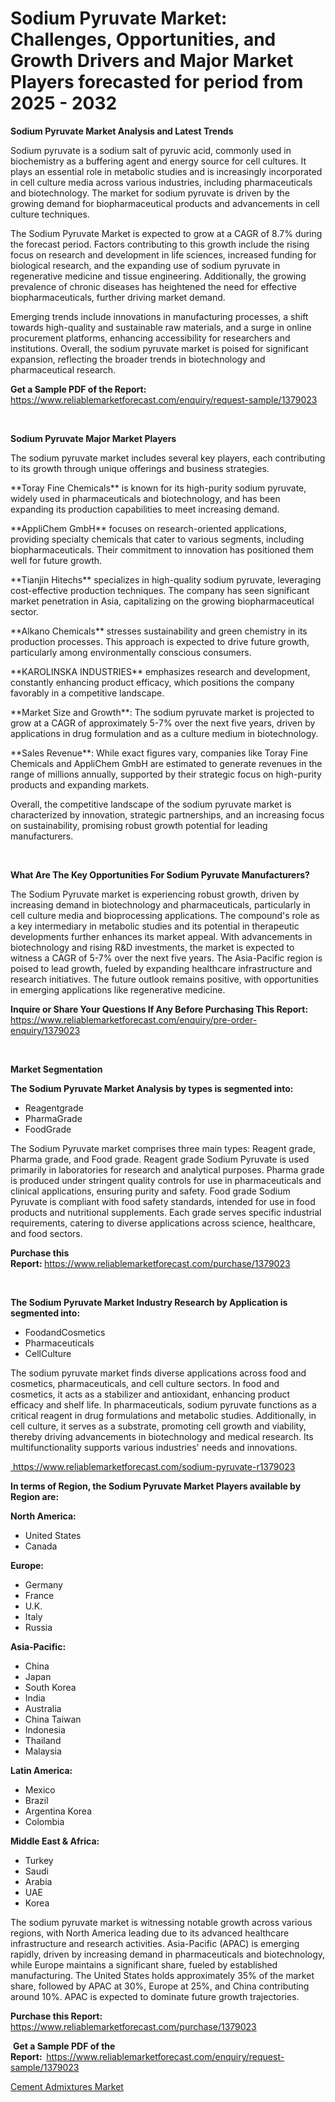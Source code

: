 <p><h1>Sodium Pyruvate Market: Challenges, Opportunities, and Growth Drivers and Major Market Players forecasted for period from 2025 - 2032</h1></p><p><strong>Sodium Pyruvate Market Analysis and Latest Trends</strong></p>
<p><p>Sodium pyruvate is a sodium salt of pyruvic acid, commonly used in biochemistry as a buffering agent and energy source for cell cultures. It plays an essential role in metabolic studies and is increasingly incorporated in cell culture media across various industries, including pharmaceuticals and biotechnology. The market for sodium pyruvate is driven by the growing demand for biopharmaceutical products and advancements in cell culture techniques.</p><p>The Sodium Pyruvate Market is expected to grow at a CAGR of 8.7% during the forecast period. Factors contributing to this growth include the rising focus on research and development in life sciences, increased funding for biological research, and the expanding use of sodium pyruvate in regenerative medicine and tissue engineering. Additionally, the growing prevalence of chronic diseases has heightened the need for effective biopharmaceuticals, further driving market demand. </p><p>Emerging trends include innovations in manufacturing processes, a shift towards high-quality and sustainable raw materials, and a surge in online procurement platforms, enhancing accessibility for researchers and institutions. Overall, the sodium pyruvate market is poised for significant expansion, reflecting the broader trends in biotechnology and pharmaceutical research.</p></p>
<p><strong>Get a Sample PDF of the Report:&nbsp;</strong> <a href="https://www.reliablemarketforecast.com/enquiry/request-sample/1379023?utm_campaign=3225&utm_medium=2&utm_source=Github&utm_content=ia&utm_term=02042025&utm_id=sodium-pyruvate">https://www.reliablemarketforecast.com/enquiry/request-sample/1379023</a></p>
<p>&nbsp;</p>
<p><strong>Sodium Pyruvate Major Market Players</strong></p>
<p><p>The sodium pyruvate market includes several key players, each contributing to its growth through unique offerings and business strategies. </p><p>**Toray Fine Chemicals** is known for its high-purity sodium pyruvate, widely used in pharmaceuticals and biotechnology, and has been expanding its production capabilities to meet increasing demand.</p><p>**AppliChem GmbH** focuses on research-oriented applications, providing specialty chemicals that cater to various segments, including biopharmaceuticals. Their commitment to innovation has positioned them well for future growth.</p><p>**Tianjin Hitechs** specializes in high-quality sodium pyruvate, leveraging cost-effective production techniques. The company has seen significant market penetration in Asia, capitalizing on the growing biopharmaceutical sector.</p><p>**Alkano Chemicals** stresses sustainability and green chemistry in its production processes. This approach is expected to drive future growth, particularly among environmentally conscious consumers.</p><p>**KAROLINSKA INDUSTRIES** emphasizes research and development, constantly enhancing product efficacy, which positions the company favorably in a competitive landscape.</p><p>**Market Size and Growth**: The sodium pyruvate market is projected to grow at a CAGR of approximately 5-7% over the next five years, driven by applications in drug formulation and as a culture medium in biotechnology.</p><p>**Sales Revenue**: While exact figures vary, companies like Toray Fine Chemicals and AppliChem GmbH are estimated to generate revenues in the range of millions annually, supported by their strategic focus on high-purity products and expanding markets.</p><p>Overall, the competitive landscape of the sodium pyruvate market is characterized by innovation, strategic partnerships, and an increasing focus on sustainability, promising robust growth potential for leading manufacturers.</p></p>
<p>&nbsp;</p>
<p><strong>What Are The Key Opportunities For Sodium Pyruvate Manufacturers?</strong></p>
<p><p>The Sodium Pyruvate market is experiencing robust growth, driven by increasing demand in biotechnology and pharmaceuticals, particularly in cell culture media and bioprocessing applications. The compound's role as a key intermediary in metabolic studies and its potential in therapeutic developments further enhances its market appeal. With advancements in biotechnology and rising R&D investments, the market is expected to witness a CAGR of 5-7% over the next five years. The Asia-Pacific region is poised to lead growth, fueled by expanding healthcare infrastructure and research initiatives. The future outlook remains positive, with opportunities in emerging applications like regenerative medicine.</p></p>
<p><strong>Inquire or Share Your Questions If Any Before Purchasing This Report:</strong> <a href="https://www.reliablemarketforecast.com/enquiry/pre-order-enquiry/1379023?utm_campaign=3225&utm_medium=2&utm_source=Github&utm_content=ia&utm_term=02042025&utm_id=sodium-pyruvate">https://www.reliablemarketforecast.com/enquiry/pre-order-enquiry/1379023</a></p>
<p>&nbsp;</p>
<p><strong>Market Segmentation</strong></p>
<p><strong>The Sodium Pyruvate Market Analysis by types is segmented into:</strong></p>
<p><ul><li>Reagentgrade</li><li>PharmaGrade</li><li>FoodGrade</li></ul></p>
<p><p>The Sodium Pyruvate market comprises three main types: Reagent grade, Pharma grade, and Food grade. Reagent grade Sodium Pyruvate is used primarily in laboratories for research and analytical purposes. Pharma grade is produced under stringent quality controls for use in pharmaceuticals and clinical applications, ensuring purity and safety. Food grade Sodium Pyruvate is compliant with food safety standards, intended for use in food products and nutritional supplements. Each grade serves specific industrial requirements, catering to diverse applications across science, healthcare, and food sectors.</p></p>
<p><strong>Purchase this Report:&nbsp;</strong><a href="https://www.reliablemarketforecast.com/purchase/1379023?utm_campaign=3225&utm_medium=2&utm_source=Github&utm_content=ia&utm_term=02042025&utm_id=sodium-pyruvate">https://www.reliablemarketforecast.com/purchase/1379023</a></p>
<p>&nbsp;</p>
<p><strong>The Sodium Pyruvate Market Industry Research by Application is segmented into:</strong></p>
<p><ul><li>FoodandCosmetics</li><li>Pharmaceuticals</li><li>CellCulture</li></ul></p>
<p><p>The sodium pyruvate market finds diverse applications across food and cosmetics, pharmaceuticals, and cell culture sectors. In food and cosmetics, it acts as a stabilizer and antioxidant, enhancing product efficacy and shelf life. In pharmaceuticals, sodium pyruvate functions as a critical reagent in drug formulations and metabolic studies. Additionally, in cell culture, it serves as a substrate, promoting cell growth and viability, thereby driving advancements in biotechnology and medical research. Its multifunctionality supports various industries' needs and innovations.</p></p>
<p><a href="https://www.reliablemarketforecast.com/sodium-pyruvate-r1379023?utm_campaign=3225&utm_medium=2&utm_source=Github&utm_content=ia&utm_term=02042025&utm_id=sodium-pyruvate">&nbsp;https://www.reliablemarketforecast.com/sodium-pyruvate-r1379023</a></p>
<p><strong>In terms of Region, the Sodium Pyruvate Market Players available by Region are:</strong></p>
<p>
    <p> <strong> North America: </strong>
        <ul>
            <li>United States</li>
            <li>Canada</li>
        </ul>
        </p> 
    <p> <strong> Europe: </strong>
        <ul>
            <li>Germany</li>
            <li>France</li>
            <li>U.K.</li>
            <li>Italy</li>
            <li>Russia</li>
        </ul>
        </p> 
    <p> <strong> Asia-Pacific: </strong>
        <ul>
            <li>China</li>
            <li>Japan</li>
            <li>South Korea</li>
            <li>India</li>
            <li>Australia</li>
            <li>China Taiwan</li>
            <li>Indonesia</li>
            <li>Thailand</li>
            <li>Malaysia</li>
        </ul>
        </p> 
    <p> <strong> Latin America: </strong>
        <ul>
            <li>Mexico</li>
            <li>Brazil</li>
            <li>Argentina Korea</li>
            <li>Colombia</li>
        </ul>
        </p> 
    <p> <strong> Middle East & Africa: </strong>
        <ul>
            <li>Turkey</li>
            <li>Saudi</li>
            <li>Arabia</li>
            <li>UAE</li>
            <li>Korea</li>
        </ul>
    </p>
    </p>
<p><p>The sodium pyruvate market is witnessing notable growth across various regions, with North America leading due to its advanced healthcare infrastructure and research activities. Asia-Pacific (APAC) is emerging rapidly, driven by increasing demand in pharmaceuticals and biotechnology, while Europe maintains a significant share, fueled by established manufacturing. The United States holds approximately 35% of the market share, followed by APAC at 30%, Europe at 25%, and China contributing around 10%. APAC is expected to dominate future growth trajectories.</p></p>
<p><strong>Purchase this Report: </strong><a href="https://www.reliablemarketforecast.com/purchase/1379023?utm_campaign=3225&utm_medium=2&utm_source=Github&utm_content=ia&utm_term=02042025&utm_id=sodium-pyruvate">https://www.reliablemarketforecast.com/purchase/1379023</a></p>
<p>&nbsp;<strong>Get a Sample PDF of the Report:&nbsp;&nbsp;</strong><a href="https://www.reliablemarketforecast.com/enquiry/request-sample/1379023?utm_campaign=3225&utm_medium=2&utm_source=Github&utm_content=ia&utm_term=02042025&utm_id=sodium-pyruvate">https://www.reliablemarketforecast.com/enquiry/request-sample/1379023</a></p>
<p><strong></strong></p>
<p><p><a href="https://github.com/usraceby/Market-Research-Report-List-1/blob/main/cement-admixtures-market.md?utm_campaign=3225&utm_medium=2&utm_source=Github&utm_content=ia&utm_term=02042025&utm_id=sodium-pyruvate">Cement Admixtures Market</a></p></p>